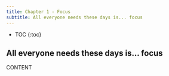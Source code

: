 ```yaml
---
title: Chapter 1 - Focus
subtitle: All everyone needs these days is... focus
---
```


* TOC
{:toc}

## All everyone needs these days is... focus

CONTENT
